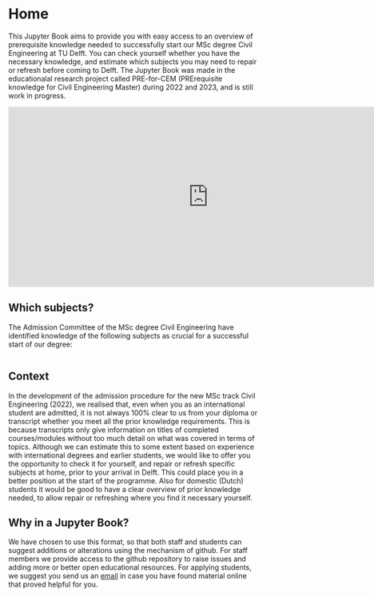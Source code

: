 # Home

This Jupyter Book aims to provide you with easy access to an overview of prerequisite knowledge needed to successfully start our MSc degree Civil Engineering at TU Delft. You can check yourself whether you have the necessary knowledge, and estimate which subjects you may need to repair or refresh before coming to Delft. The Jupyter Book was made in the educationalal research project called PRE-for-CEM (PRErequisite knowledge for Civil Engineering Master) during 2022 and 2023, and is still work in progress.


<iframe width="800" height="360" src="https://youtu.be/_7Kbltay4Ao?si=-aJJMEFbLk26BaJR" frameborder="0" allowfullscreen></iframe>



## Which subjects?
The Admission Committee of the MSc degree Civil Engineering have identified knowledge of the following subjects as crucial for a successful start of our degree:
```{tableofcontents}
```

## Context
In the development of the admission procedure for the new MSc track Civil Engineering (2022), we realised that, even when you as an international student are admitted, it is not always 100% clear to us from your diploma or transcript whether you meet all the prior knowledge requirements. This is because transcripts only give information on titles of completed courses/modules without too much detail on what was covered in terms of topics. Although we can estimate this to some extent based on experience with international degrees and earlier students, we would like to offer you the opportunity to check it for yourself, and repair or refresh specific subjects at home, prior to your arrival in Delft. This could place you in a better position at the start of the programme. Also for domestic (Dutch) students it would be good to have a clear overview of prior knowledge needed, to allow repair or refreshing where you find it necessary yourself.

## Why in a Jupyter Book?
We have chosen to use this format, so that both staff and students can suggest additions or alterations using the mechanism of github. For staff members we provide access to the github repository to raise issues and adding more or better open educational resources. For applying students, we suggest you send us an [email](mailto:h.r.schipper@tudelft.nl?subject=pre-for-cem) in case you have found material online that proved helpful for you.

